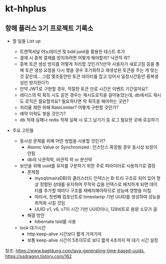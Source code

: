 # kt-hhplus
## 항해 플러스 3기 프로젝트 기록소
+ 할 일들 List up
  + 트랜잭셔널 어노테이션 및 bdd junit을 활용한 테스트 추가
  + 결제 시 중복 결제를 방지하려면 어떻게 해야할까? 낙관적 락?
  + 중복 토큰 생성 방지를 어떻게 처리할 것인가?(만약 사용자가 새로고침 등을 통해 토큰 생성 요청을 다시 했을 경우 초기화하고 재생성된 토큰을 주는 게 맞는것 같은데... 그럼 몇초동안만 토큰 데이터를 잡고 있어서 일정시간동안 중복생성만 방지한다?)
  + 만약 JWT로 구현할 경우, 적절한 토큰 만료 시간은 이벤트 기간일까요?
  + 레디스의 락 획득 시도 같은 경우는 재시도로직을 걸어놓았는데, db에서도 재시도 로직은 필요할까요? 필요하다면 락 획득을 해야하는 곳만?
  + 처리율 제한 위해 RateLimiter? 어떻게 구현할 것인가?
  + 예약 이력도 쌓을 것인가?
  + db 적재 실패나 redis 적재 실패 시 로그 남기기 등 로그 필요한 곳에 로깅하기


+ 주요 고민들
  + 동시성 문제를 위해 어떤 방법을 사용할 것인가?
    + Atomic Value or Synchronized : 인스턴스 확장될 경우 동시성 보장이 안됨
    + db의 낙관적락, 비관적 락 or 분산락
  + 보안을 위해 uuid를 유저를 구분하기 위한 주로 파라미터로 사용하기로 결정
    + 문제점
      + mysql(mairaDB)의 클러스터드 인덱스는 B-트리 구조로 되어 있어 항상 정렬된 상태를 유지하여 무작위 값을 인덱스로 배치하게 되면 데이터를 추가할 때마다 구조를 재배치해야하므로 성능에 영향을 미침.
      + 따라서, 첫번째 컴포넌트로 timestamp 기반 UUID를 생성하여 성능을 최적화 시킬 것임
      + UUID v1, v6, v7이 시간 기반 UUID이나, 128비트로 용량 소모가 큼
    + 해결 방안
      + hibernate tsid를 사용
  + lock 대기시간
    + http keep-alive 시간보다 짧게 가져가자
    + 보통 keep-alive 시간이 5초이므로 보다 짧게 4초까지 락 대기 시간 설정


참조: https://www.baeldung.com/java-generating-time-based-uuids,
https://ssdragon.tistory.com/162